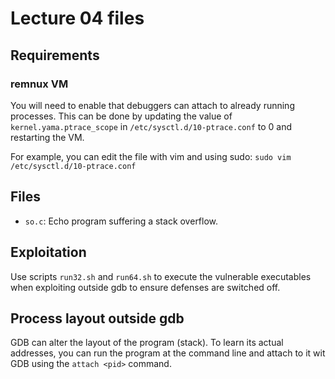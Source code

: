 # Lecture 04 files

## Requirements

### remnux VM

You will need to enable that debuggers can attach to already running processes. This can be done by updating the value of `kernel.yama.ptrace_scope` in `/etc/sysctl.d/10-ptrace.conf` to 0 and restarting the VM.

For example, you can edit the file with vim and using sudo:
`sudo vim /etc/sysctl.d/10-ptrace.conf`

## Files

- `so.c`: Echo program suffering a stack overflow.

## Exploitation

Use scripts `run32.sh` and `run64.sh` to execute the vulnerable executables when exploiting outside gdb to ensure defenses are switched off.

## Process layout outside gdb

GDB can alter the layout of the program (stack). To learn its actual addresses, you can run the program at the command line and attach to it wit GDB using the `attach <pid>` command.

